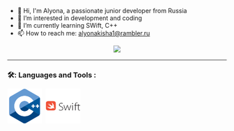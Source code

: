 - 👋 Hi, I'm Alyona, a passionate junior developer from Russia
- 👀 I’m interested in development and coding
- 🌱 I’m currently learning SWift, C++
- 📫 How to reach me: alyonakisha1@rambler.ru

<div id="header" align="center">
  <img src="https://media.giphy.com/media/wcgn5fVDjvR7pdvz4C/giphy.gif" width="100"/>
</div>

---

### 🛠️: Languages and Tools :
</div>
<img src="https://github.com/devicons/devicon/blob/master/icons/cplusplus/cplusplus-original.svg" title="cplusplus" alt="cplusplus" width="80" height="80"/>&nbsp;
<img src="https://github.com/devicons/devicon/blob/master/icons/swift/swift-original-wordmark.svg" width="80" height="80"/>&nbsp;


